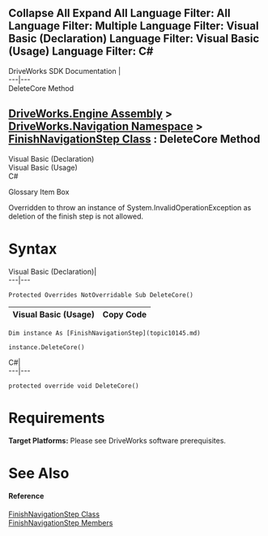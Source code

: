 Collapse All Expand All Language Filter: All  Language Filter: Multiple  Language Filter: Visual Basic (Declaration) Language Filter: Visual Basic (Usage) Language Filter: C#  
---  
DriveWorks SDK Documentation  |   
---|---  
DeleteCore Method   
  
[DriveWorks.Engine Assembly](topic2156.md) > [DriveWorks.Navigation Namespace](topic10114.md) > [FinishNavigationStep Class](topic10145.md) : DeleteCore Method  
---  
  
Visual Basic (Declaration)    
Visual Basic (Usage)    
C# 

Glossary Item Box

Overridden to throw an instance of System.InvalidOperationException as deletion of the finish step is not allowed. 

# Syntax

Visual Basic (Declaration)|   
---|---  
      
    
    Protected Overrides NotOverridable Sub DeleteCore()   
  
Visual Basic (Usage)| Copy Code  
---|---  
      
    
    Dim instance As [FinishNavigationStep](topic10145.md)
     
    instance.DeleteCore()  
  
C#|   
---|---  
      
    
    protected override void DeleteCore()  
  
# Requirements

**Target Platforms:** Please see DriveWorks software prerequisites.

# See Also

#### Reference

[FinishNavigationStep Class](topic10145.md)   
[FinishNavigationStep Members](topic10146.md)


